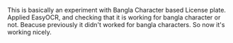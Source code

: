 This is basically an experiment with Bangla Character based License plate. Applied EasyOCR, and checking that it is working for bangla character or not. Beacuse previously it didn't worked for bangla characters. So now it's working nicely. 
